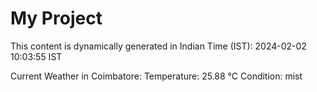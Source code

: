 # My Project

This content is dynamically generated in Indian Time (IST): 2024-02-02 10:03:55 IST


Current Weather in Coimbatore:
Temperature: 25.88 °C
Condition: mist
